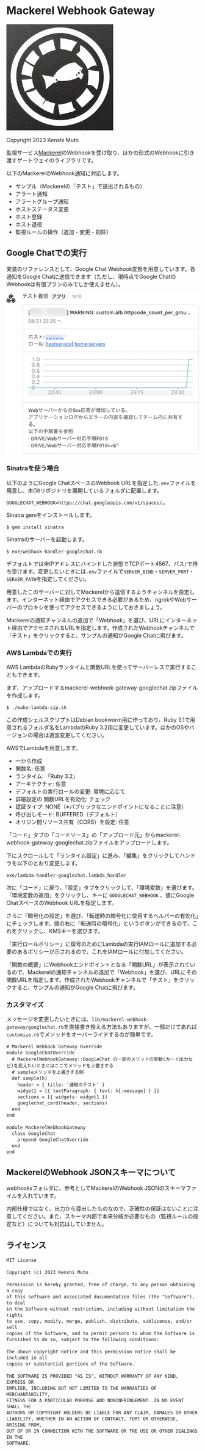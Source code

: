 # Mackerel Webhook Gateway

![](./mackerel-webhook-gateway.png)

Copyright 2023 Kenshi Muto

監視サービス[Mackerel](https://ja.mackerel.io)のWebhookを受け取り、ほかの形式のWebhookに引き渡すゲートウェイのライブラリです。

以下のMackerelのWebhook通知に対応します。

- サンプル（Mackerelの「テスト」で送出されるもの）
- アラート通知
- アラートグループ通知
- ホストステータス変更
- ホスト登録
- ホスト退役
- 監視ルールの操作（追加・変更・削除）

## Google Chatでの実行

実装のリファレンスとして、Google Chat Webhook変換を用意しています。各通知をGoogle Chatに送信できます（ただし、現時点でGoogle ChatのWebhookは有償プランのみでしか使えません）。

![Google Chatでの通知表示](./googlechat.png)

### Sinatraを使う場合

以下のようにGoogle ChatスペースのWebhook URLを指定した`.env`ファイルを用意し、本Gitリポジトリを展開しているフォルダに配置します。

```
GOOGLECHAT_WEBHOOK=https://chat.googleapis.com/v1/spaces/…
```

Sinatra gemをインストールします。

```
$ gem install sinatra
```

Sinatraのサーバーを起動します。

```
$ exe/webhook-handler-googlechat.rb
```

デフォルトでは全IPアドレスにバインドした状態でTCPポート4567、パス`/`で待ち受けます。変更したいときには`.env`ファイルで`SERVER_BIND`・`SERVER_PORT`・`SERVER_PATH`を指定してください。

用意したこのサーバーに対してMackerelから送信するようチャンネルを設定します。インターネット経由でアクセスできる必要があるため、ngrokやWebサーバーのプロキシを使ってアクセスできるようにしておきましょう。

Mackerelの通知チャンネルの追加で「Webhook」を選び、URLにインターネット経由でアクセスされるURLを指定します。作成されたWebhookチャンネルで「テスト」をクリックすると、サンプルの通知がGoogle Chatに飛びます。

### AWS Lambdaでの実行

AWS LambdaのRubyランタイムと関数URLを使ってサーバーレスで実行することもできます。

まず、アップロードするmackerel-webhook-gateway-googlechat.zipファイルを作成します。

```
$ ./make-lambda-zip.sh
```

この作成シェルスクリプトはDebian bookworm用に作っており、Ruby 3.1で用意されるフォルダ名をLambdaのRuby 3.2用に変更しています。ほかのOSやバージョンの場合は適宜変更してください。

AWSでLambdaを用意します。

- 一から作成
- 関数名: 任意
- ランタイム: 「Ruby 3.2」
- アーキテクチャ: 任意
- デフォルトの実行ロールの変更: 環境に応じて
- 詳細設定の 関数URLを有効化: チェック
- 認証タイプ: NONE（※パブリックなエンドポイントになることに注意）
- 呼び出しモード: BUFFERED（デフォルト）
- オリジン間リソース共有（CORS）を設定: 任意

「コード」タブの「コードソース」の「アップロード元」からmackerel-webhook-gateway-googlechat.zipファイルをアップロードします。

下にスクロールして「ランタイム設定」に進み、「編集」をクリックしてハンドラを以下のとおり変更します。

```
exe/lambda-handler-googlechat.lambda_handler
```

次に「コード」に戻り、「設定」タブをクリックして、「環境変数」を選びます。「環境変数の追加」をクリックし、キーに `GOOGLECHAT_WEBHOOK` 、値にGoogle ChatスペースのWebhook URLを指定します。

さらに「暗号化の設定」を選び、「転送時の暗号化に使用するヘルパーの有効化」にチェックします。値の右に「転送時の暗号化」というボタンができるので、これをクリックし、KMSキーを選びます。

「実行ロールポリシー」に復号のためにLambdaの実行IAMロールに追加する必要のあるポリシーが示されるので、これをIAMロールに付加してください。

「関数の概要」にWebhookエンドポイントとなる「関数URL」が表示されているので、Mackerelの通知チャンネルの追加で「Webhook」を選び、URLにその関数URLを指定します。作成されたWebhookチャンネルで「テスト」をクリックすると、サンプルの通知がGoogle Chatに飛びます。

### カスタマイズ

メッセージを変更したいときには、`lib/mackerel-webhook-gateway/googlechat.rb`を直接書き換える方法もありますが、一部だけであれば`customize.rb`でメソッドをオーバーライドするのが簡単です。

```
# Mackerel Webhook Gateway Override
module GoogleChatOverride
  # MackerelWebhookGateway::GoogleChat の一部のメソッドの挙動(カード出力など)を変えたいときにはここでメソッドを上書きする
  # sampleメソッドを上書きする例
  def sample(h)
    header = { title: '通知のテスト' }
    widget1 = [{ textParagraph: { text: h[:message] } }]
    sections = [{ widgets: widget1 }]
    googlechat_card(header, sections)
  end
end

module MackerelWebhookGateway
  class GoogleChat
    prepend GoogleChatOverride
  end
end
```

## MackerelのWebhook JSONスキーマについて

webhooksフォルダに、参考としてMackerelのWebhook JSONのスキーマファイルを入れています。

内部仕様ではなく、出力から導出したものなので、正確性の保証はないことに注意してください。また、スキーマ内部で本来分岐が必要なもの（監視ルールの設定など）についても対応はしていません。

## ライセンス
```
MIT License

Copyright (c) 2023 Kenshi Muto

Permission is hereby granted, free of charge, to any person obtaining a copy
of this software and associated documentation files (the "Software"), to deal
in the Software without restriction, including without limitation the rights
to use, copy, modify, merge, publish, distribute, sublicense, and/or sell
copies of the Software, and to permit persons to whom the Software is
furnished to do so, subject to the following conditions:

The above copyright notice and this permission notice shall be included in all
copies or substantial portions of the Software.

THE SOFTWARE IS PROVIDED "AS IS", WITHOUT WARRANTY OF ANY KIND, EXPRESS OR
IMPLIED, INCLUDING BUT NOT LIMITED TO THE WARRANTIES OF MERCHANTABILITY,
FITNESS FOR A PARTICULAR PURPOSE AND NONINFRINGEMENT. IN NO EVENT SHALL THE
AUTHORS OR COPYRIGHT HOLDERS BE LIABLE FOR ANY CLAIM, DAMAGES OR OTHER
LIABILITY, WHETHER IN AN ACTION OF CONTRACT, TORT OR OTHERWISE, ARISING FROM,
OUT OF OR IN CONNECTION WITH THE SOFTWARE OR THE USE OR OTHER DEALINGS IN THE
SOFTWARE.
```
